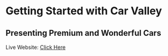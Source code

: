 # Getting Started with Car Valley
## Presenting Premium and Wonderful Cars

Live Website: [Click Here](https://car-valley-rocky.netlify.app/)


